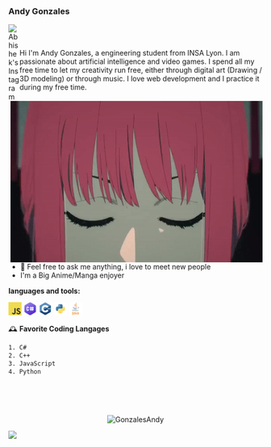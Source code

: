 ### Andy Gonzales

<a href="https://www.instagram.com/andy.xolt/">
  <img align="left" alt="Abhishek's Instagram" width="22px" src="https://raw.githubusercontent.com/hussainweb/hussainweb/main/icons/instagram.png" />
</a>

<br /><br />

Hi I'm Andy Gonzales, a engineering student from INSA Lyon. I am passionate about artificial intelligence and video games. I spend all my free time to let my creativity run free, either through digital art (Drawing / 3D modeling) or through music. I love web development and I practice it during my free time.



  <img align="right" alt="GIF" src="https://github.com/GonzalesAndy/GonzalesAndy/blob/main/gif.gif?raw=true" width="500" height="320" />
  
- 💬 Feel free to ask me anything, i love to meet new people
- I'm a Big Anime/Manga enjoyer

**languages and tools:**  

<code><img height="26" src="https://raw.githubusercontent.com/github/explore/80688e429a7d4ef2fca1e82350fe8e3517d3494d/topics/javascript/javascript.png"></code>
<code><img height="26" src="https://raw.githubusercontent.com/github/explore/80688e429a7d4ef2fca1e82350fe8e3517d3494d/topics/csharp/csharp.png"></code>
<code><img height="26" src="https://raw.githubusercontent.com/github/explore/80688e429a7d4ef2fca1e82350fe8e3517d3494d/topics/cpp/cpp.png"></code>
<code><img height="26" src="https://raw.githubusercontent.com/github/explore/80688e429a7d4ef2fca1e82350fe8e3517d3494d/topics/python/python.png"></code>
<code><img height="26" src="https://raw.githubusercontent.com/github/explore/80688e429a7d4ef2fca1e82350fe8e3517d3494d/topics/java/java.png"></code>


🕰 **Favorite Coding Langages**
<!--START_SECTION-->

```text
1. C#
2. C++
3. JavaScript
4. Python
```

<!--END_SECTION-->




<br />
<br />
<br />

<p align="center"> <img src="https://github-readme-stats.vercel.app/api?username=GonzalesAndy&show_icons=true&theme=onedark " alt="GonzalesAndy" />

<code><img src=https://raw.githubusercontent.com/bornmay/bornmay/Update/svg/Bottom.svg></code>
